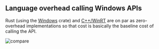 ## Language overhead calling Windows APIs

Rust (using the [Windows](https://github.com/microsoft/windows-rs) crate) and [C++/WinRT](https://github.com/microsoft/cppwinrt) are on par as zero-overhead implementations so that cost is basically the baseline cost of calling the API.  

![compare](https://user-images.githubusercontent.com/9845234/135662175-95e70b19-3bed-4281-8455-b46f11de2496.png)
